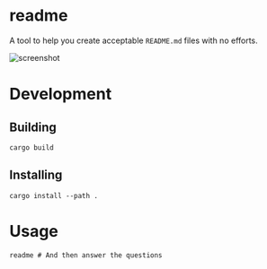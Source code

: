 # readme
A tool to help you create acceptable `README.md` files with no efforts.

![screenshot](https://user-images.githubusercontent.com/10683430/61791953-c725bd00-ae1b-11e9-9e84-c511dafcaa93.png)

# Development

## Building
```
cargo build
```

## Installing
```
cargo install --path .
```

# Usage
```
readme # And then answer the questions
```
